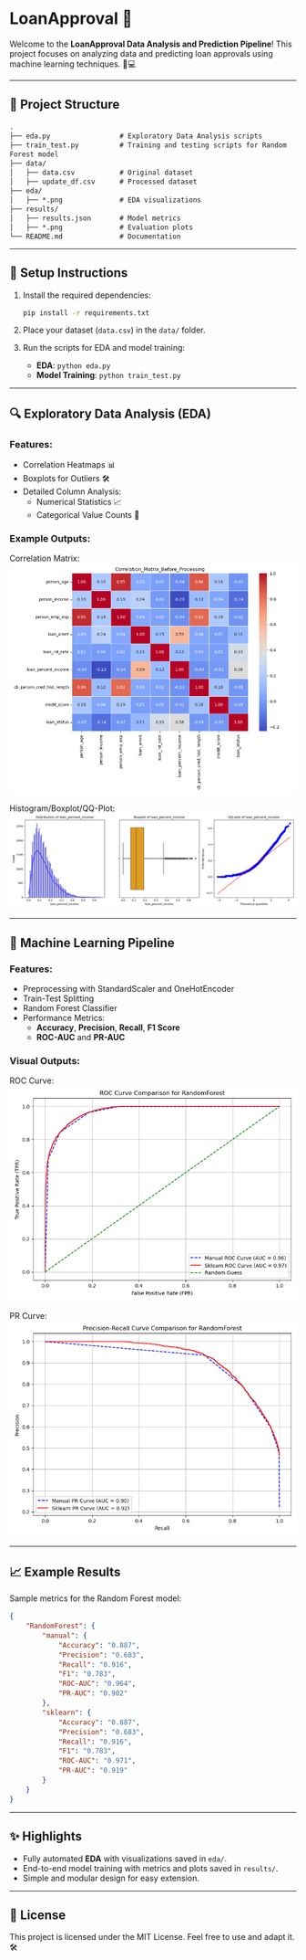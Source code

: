 # LoanApproval 🚀

Welcome to the **LoanApproval Data Analysis and Prediction Pipeline**! This project focuses on analyzing data and predicting loan approvals using machine learning techniques. 🏦💻

---

## 📂 Project Structure

```
.
├── eda.py                 # Exploratory Data Analysis scripts
├── train_test.py          # Training and testing scripts for Random Forest model
├── data/
│   ├── data.csv           # Original dataset
│   ├── update_df.csv      # Processed dataset
├── eda/
│   ├── *.png              # EDA visualizations
├── results/
│   ├── results.json       # Model metrics
│   ├── *.png              # Evaluation plots
└── README.md              # Documentation
```

---

## 🔧 Setup Instructions

1. Install the required dependencies:
    ```bash
    pip install -r requirements.txt
    ```

2. Place your dataset (`data.csv`) in the `data/` folder.

3. Run the scripts for EDA and model training:
    - **EDA**: `python eda.py`
    - **Model Training**: `python train_test.py`

---

## 🔍 Exploratory Data Analysis (EDA)

### Features:
- Correlation Heatmaps 📊
- Boxplots for Outliers 🛠️
- Detailed Column Analysis:
  - Numerical Statistics 📈
  - Categorical Value Counts 🍰

### Example Outputs:
Correlation Matrix:
![Correlation Matrix](eda/Correlation_Matrix_Before_Processing.png)

Histogram/Boxplot/QQ-Plot:
![Histogram/Boxplot/QQ-Plot](eda/loan_percent_income_eda.png)

---

## 🤖 Machine Learning Pipeline

### Features:
- Preprocessing with StandardScaler and OneHotEncoder
- Train-Test Splitting
- Random Forest Classifier
- Performance Metrics:
  - **Accuracy**, **Precision**, **Recall**, **F1 Score**
  - **ROC-AUC** and **PR-AUC**

### Visual Outputs:
ROC Curve:
![ROC Curve](results/ROC_Curve_Comparison_RandomForest.png)

PR Curve:
![PR Curve](results/PR_Curve_Comparison_Fixed_RandomForest.png)

---

## 📈 Example Results

Sample metrics for the Random Forest model:

```json
{
    "RandomForest": {
        "manual": {
            "Accuracy": "0.887",
            "Precision": "0.683",
            "Recall": "0.916",
            "F1": "0.783",
            "ROC-AUC": "0.964",
            "PR-AUC": "0.902"
        },
        "sklearn": {
            "Accuracy": "0.887",
            "Precision": "0.683",
            "Recall": "0.916",
            "F1": "0.783",
            "ROC-AUC": "0.971",
            "PR-AUC": "0.919"
        }
    }
}
```

---

## ✨ Highlights

- Fully automated **EDA** with visualizations saved in `eda/`.
- End-to-end model training with metrics and plots saved in `results/`.
- Simple and modular design for easy extension.

---

## 📝 License

This project is licensed under the MIT License. Feel free to use and adapt it. 🛠️
